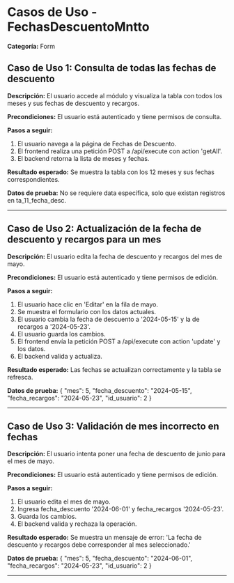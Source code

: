 # Casos de Uso - FechasDescuentoMntto

**Categoría:** Form

## Caso de Uso 1: Consulta de todas las fechas de descuento

**Descripción:** El usuario accede al módulo y visualiza la tabla con todos los meses y sus fechas de descuento y recargos.

**Precondiciones:**
El usuario está autenticado y tiene permisos de consulta.

**Pasos a seguir:**
1. El usuario navega a la página de Fechas de Descuento.
2. El frontend realiza una petición POST a /api/execute con action 'getAll'.
3. El backend retorna la lista de meses y fechas.

**Resultado esperado:**
Se muestra la tabla con los 12 meses y sus fechas correspondientes.

**Datos de prueba:**
No se requiere data específica, solo que existan registros en ta_11_fecha_desc.

---

## Caso de Uso 2: Actualización de la fecha de descuento y recargos para un mes

**Descripción:** El usuario edita la fecha de descuento y recargos del mes de mayo.

**Precondiciones:**
El usuario está autenticado y tiene permisos de edición.

**Pasos a seguir:**
1. El usuario hace clic en 'Editar' en la fila de mayo.
2. Se muestra el formulario con los datos actuales.
3. El usuario cambia la fecha de descuento a '2024-05-15' y la de recargos a '2024-05-23'.
4. El usuario guarda los cambios.
5. El frontend envía la petición POST a /api/execute con action 'update' y los datos.
6. El backend valida y actualiza.

**Resultado esperado:**
Las fechas se actualizan correctamente y la tabla se refresca.

**Datos de prueba:**
{ "mes": 5, "fecha_descuento": "2024-05-15", "fecha_recargos": "2024-05-23", "id_usuario": 2 }

---

## Caso de Uso 3: Validación de mes incorrecto en fechas

**Descripción:** El usuario intenta poner una fecha de descuento de junio para el mes de mayo.

**Precondiciones:**
El usuario está autenticado y tiene permisos de edición.

**Pasos a seguir:**
1. El usuario edita el mes de mayo.
2. Ingresa fecha_descuento '2024-06-01' y fecha_recargos '2024-05-23'.
3. Guarda los cambios.
4. El backend valida y rechaza la operación.

**Resultado esperado:**
Se muestra un mensaje de error: 'La fecha de descuento y recargos debe corresponder al mes seleccionado.'

**Datos de prueba:**
{ "mes": 5, "fecha_descuento": "2024-06-01", "fecha_recargos": "2024-05-23", "id_usuario": 2 }

---

